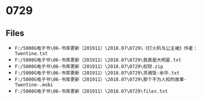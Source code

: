 # 0729

## Files

- `F:/5000G电子书\06-书库更新（201911）\2018.07\0729\《打火机与公主裙》作者：Twentine.txt`
- `F:/5000G电子书\06-书库更新（201911）\2018.07\0729\我真是大明星.txt`
- `F:/5000G电子书\06-书库更新（201911）\2018.07\0729\权财.zip`
- `F:/5000G电子书\06-书库更新（201911）\2018.07\0729\灵魂饭-余华.txt`
- `F:/5000G电子书\06-书库更新（201911）\2018.07\0729\那个不为人知的故事-Twentine-.mobi`
- `F:/5000G电子书\06-书库更新（201911）\2018.07\0729\files.txt`
